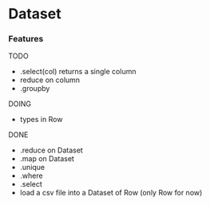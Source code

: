 # Dataset

### Features

TODO

- .select(col) returns a single column
- reduce on column
- .groupby

DOING

- types in Row

DONE

- .reduce on Dataset
- .map on Dataset
- .unique
- .where
- .select
- load a csv file into a Dataset of Row (only Row for now)